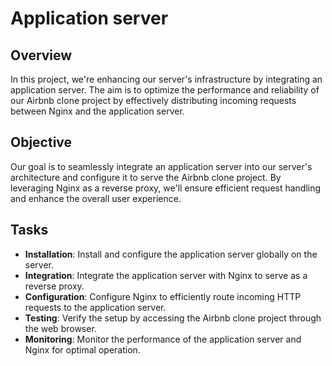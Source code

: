 # Application server

## Overview
In this project, we're enhancing our server's infrastructure by integrating an application server. The aim is to optimize the performance and reliability of our Airbnb clone project by effectively distributing incoming requests between Nginx and the application server.

## Objective
Our goal is to seamlessly integrate an application server into our server's architecture and configure it to serve the Airbnb clone project. By leveraging Nginx as a reverse proxy, we'll ensure efficient request handling and enhance the overall user experience.

## Tasks
- **Installation**: Install and configure the application server globally on the server.
- **Integration**: Integrate the application server with Nginx to serve as a reverse proxy.
- **Configuration**: Configure Nginx to efficiently route incoming HTTP requests to the application server.
- **Testing**: Verify the setup by accessing the Airbnb clone project through the web browser.
- **Monitoring**: Monitor the performance of the application server and Nginx for optimal operation.
